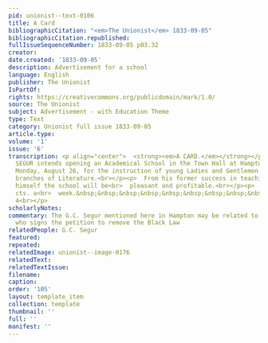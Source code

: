 ```yaml
---
pid: unionist--text-0106
title: A Card
bibliographicCitation: "<em>The Unionist</em> 1833-09-05"
bibliographicCitation.republished: 
fullIssueSequenceNumber: 1833-09-05 p03.32
creator: 
date.created: '1833-09-05'
description: Advertisement for a school
language: English
publisher: The Unionist
IsPartOf: 
rights: https://creativecommons.org/publicdomain/mark/1.0/
source: The Unionist
subject: Advertisement - with Education Theme
type: Text
category: Unionist full issue 1833-09-05
article.type: 
volume: '1'
issue: '6'
transcription: <p align="center">  <strong><em>A CARD.</em></strong></p><p>  G.C.
  SEGUR intends opening an Academical School in the Town Hall at Hampton,<br>  on
  Monday, August 26, for the instruction of young Ladies and Gentlemen in the<br>  various
  branches of Literature.<br></p><p>  From his former success in teaching, he flatters
  himself the school will be<br>  pleasant and profitable.<br></p><p>  Tuition, 25
  cts. a<br>  week.&nbsp;&nbsp;&nbsp;&nbsp;&nbsp;&nbsp;&nbsp;&nbsp;&nbsp;&nbsp;&nbsp;&nbsp;&nbsp;&nbsp;&nbsp;&nbsp;&nbsp;&nbsp;&nbsp;&nbsp;&nbsp;&nbsp;&nbsp;&nbsp;&nbsp;&nbsp;&nbsp;&nbsp;&nbsp;&nbsp;&nbsp;&nbsp;&nbsp;&nbsp;&nbsp;&nbsp;&nbsp;&nbsp;&nbsp;&nbsp;&nbsp;&nbsp;&nbsp;&nbsp;&nbsp;&nbsp;&nbsp;&nbsp;&nbsp;&nbsp;&nbsp;&nbsp;&nbsp;&nbsp;&nbsp;&nbsp;&nbsp;&nbsp;&nbsp;&nbsp;&nbsp;&nbsp;&nbsp;&nbsp;&nbsp;&nbsp;&nbsp;&nbsp;&nbsp;&nbsp;<br>  W3&nbsp;&nbsp;&nbsp;&nbsp;&nbsp;
  4<br></p>
scholarlyNotes: 
commentary: The G.C. Segur mentioned here in Hampton may be related to Abel Segur,
  who signs the petition to remove the Black Law
relatedPeople: G.C. Segur
featured: 
repeated: 
relatedImage: unionist--image-0176
relatedText: 
relatedTextIssue: 
filename: 
caption: 
order: '105'
layout: template_item
collection: template
thumbnail: ''
full: ''
manifest: ''
---
```


